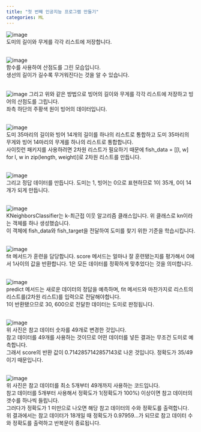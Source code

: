 ```yaml
---
title: "첫 번째 인공지능 프로그램 만들기"
categories: ML
---
```


![image](https://github.com/ymin1108/BCU/assets/71661158/b86a2bf1-4690-4b0d-b7de-22bc7218dbbd)<br/>
도미의 길이와 무게를 각각 리스트에 저장합니다.<br/><br/>

![image](https://github.com/ymin1108/BCU/assets/71661158/74164df5-4b05-453c-967d-52093957963d)<br/>
함수를 사용하여 산점도를 그린 모습입니다.<br/>
생선의 길이가 길수록 무거워진다는 것을 알 수 있습니다.<br/><br/>

![image](https://github.com/ymin1108/BCU/assets/71661158/ea62c15f-53b8-475d-9808-cb4f5f6b6b3c)
그리고 위와 같은 방법으로 빙어의 길이와 무게를 각각 리스트에 저장하고 빙어의 산점도를 그립니다.<br/>
좌측 하단의 주황색 원이 빙어의 데이터입니다.<br/><br/>

![image](https://github.com/ymin1108/BCU/assets/71661158/789db79e-aa77-4653-b08d-8dac1a2a1e3c)<br/>
도미 35마리의 길이와 빙어 14개의 길이를 하나의 리스트로 통합하고 도미 35마리의 무게와 빙어 14마리의 무게를 하나의 리스트로 통합합니다.<br/>
사이킷런 패키지를 사용하려면 2차원 리스트가 필요하기 때문에 fish_data = [[l, w] for l, w in zip(length, weight)]로 2차원 리스트를 만듭니다.<br/><br/>

![image](https://github.com/ymin1108/BCU/assets/71661158/139d4ca5-fbc7-4ebe-a660-d6fc472ac4aa)<br/>
그리고 정답 데이터를 만듭니다. 도미는 1, 빙어는 0으로 표현하므로 1이 35개, 0이 14개가 되게 만듭니다.<br/><br/>

![image](https://github.com/ymin1108/BCU/assets/71661158/7effae6d-377a-4379-bef5-e88db0e9e45e)<br/>
KNeighborsClassifier는 k-최근접 이웃 알고리즘 클래스입니다. 위 클래스로 kn이라는 객체를 하나 생성했습니다.<br/>
이 객체에 fish_data와 fish_target을 전달하여 도미를 찾기 위한 기준을 학습시킵니다.<br/><br/>

![image](https://github.com/ymin1108/BCU/assets/71661158/cf7a9b44-c94b-4d67-9fda-69db44b2db77)<br/>
fit 메서드가 훈련을 담당합니다. score 메서드는 얼마나 잘 훈련됐는지를 평가해서 0에서 1사이의 값을 반환합니다. 1은 모든 데이터를 정확하게 맞추었다는 것을 의미합니다.<br/><br/>

![image](https://github.com/ymin1108/BCU/assets/71661158/439ba67d-dd4e-4254-8bfa-6f3add1228d9)<br/>
predict 메서드는 새로운 데이터의 정답을 예측하며, fit 메서드와 마찬가지로 리스트의 리스트를(2차원 리스트)를  입력으로 전달해야합니다.<br/>
1이 반환됐으므로 30, 600으로 전달한 데이터는 도미로 판정됩니다.<br/><br/>

![image](https://github.com/ymin1108/BCU/assets/71661158/ec0b7514-e4cc-466a-b917-3e896f788b93)<br/>
위 사진은 참고 데이터 숫자를 49개로 변경한 것입니다.<br/>
참고 데이터를 49개를 사용하는 것이므로 어떤 데이터를 넣든 결과는 무조건 도미로 예측합니다.<br/>
그래서 score의 반환 값이 0.7142857142857143로 나온 것입니다. 정확도가 35/49이기 때문입니다.<br/><br/>

![image](https://github.com/ymin1108/BCU/assets/71661158/07d7f913-3392-4c79-b649-cda1af0280f6)<br/>
위 사진은 참고 데이터를 최소 5개부터 49개까지 사용하는 코드입니다.<br/>
참고 데이터를 5개부터 사용해서 정확도가 1(정확도가 100%) 이상이면 참고 데이터의 갯수를 하나씩 들립니다.<br/>
그러다가 정확도가 1 미만으로 나오면 해당 참고 데이터의 수와 정확도를 출력합니다.<br/>
위 결과에서는 참고 데이터가 18개일 때 정확도가 0.97959...가 되므로 참고 데이터 수와 정확도를 출력하고 반복문이 종료됩니다.<br/>
